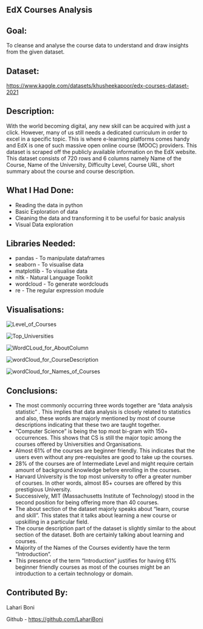 ## **EdX Courses Analysis** ##

## **Goal:** ##

To cleanse and analyse the course data to understand and draw insights from the given dataset.

## **Dataset:** ##

https://www.kaggle.com/datasets/khusheekapoor/edx-courses-dataset-2021

## **Description:** ##
With the world becoming digital, any new skill can be acquired with just a click. However, many of us still needs a dedicated curriculum in order to excel in a specific topic. This is where e-learning platforms comes handy and EdX is one of such massive open online course (MOOC) providers. This dataset is scraped off the publicly available information on the EdX website. This dataset consists of 720 rows and 6 columns namely Name of the Course, Name of the University, Difficulty Level, Course URL, short summary about the course and course description.

## **What I Had Done:** ##
* Reading the data in python
* Basic Exploration of data
* Cleaning the data and transforming it to be useful for basic analysis 
* Visual Data exploration

## **Libraries Needed:** ##
* pandas - To manipulate dataframes
* seaborn - To visualise data
* matplotlib - To visualise data
* nltk - Natural Language Toolkit
* wordcloud - To generate wordclouds
* re - The regular expression module

## **Visualisations:** ##
![Level_of_Courses](https://user-images.githubusercontent.com/73251652/179422356-2517d727-e8f7-4a8c-920e-b425dfc63e67.png)

![Top_Universities](https://user-images.githubusercontent.com/73251652/179422461-e1eea6a1-c13d-4a0c-a6f3-702fb695d3bc.png)

![WordCLoud_for_AboutColumn](https://user-images.githubusercontent.com/73251652/179422474-860e9911-7dc2-4e36-8f29-55d7e24f92fc.png)

![wordCloud_for_CourseDescription](https://user-images.githubusercontent.com/73251652/179422480-8b36e3c5-145e-4a50-8318-2e30a5b6735a.png)

![wordCloud_for_Names_of_Courses](https://user-images.githubusercontent.com/73251652/179422486-aecde706-37fd-45e7-8a05-fefeaf4f230a.png)


## **Conclusions:** ##
*	The most commonly occurring three words together are “data analysis statistic” . This implies that data analysis is closely related to statistics and also, these words are majorly mentioned by most of course descriptions indicating that these two are taught together.
* “Computer Science” is being the top most bi-gram with 150+ occurrences. This shows that CS is still the major topic among the courses offered by Universities and Organisations.
*	Almost 61% of the courses are beginner friendly. This indicates that the users even without any pre-requisites are good to take up the courses.
*	28% of the courses are of Intermediate Level and might require certain amount of background knowledge before enrolling in the courses.
*	Harvard University is the top most university to offer a greater number of courses. In other words, almost 85+ courses are offered by this prestigious University.
*	Successively, MIT (Massachusetts Institute of Technology) stood in the second position for being offering more than 40 courses.
*	The about section of the dataset majorly speaks about “learn, course and skill”. This states that it talks about learning a new course or upskilling in a particular field.
* The course description part of the dataset is slightly similar to the about section of the dataset. Both are certainly talking about learning and courses.
*	Majority of the Names of the Courses evidently have the term “Introduction”.
*	This presence of the term “Introduction” justifies for having 61% beginner friendly courses as most of the courses might be an introduction to a certain technology or domain.

## **Contributed By:** ##
Lahari Boni 

Github - https://github.com/LahariBoni
